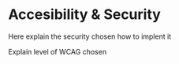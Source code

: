# Accesibility & Security

Here explain the security chosen how to implent it


Explain level of WCAG chosen
